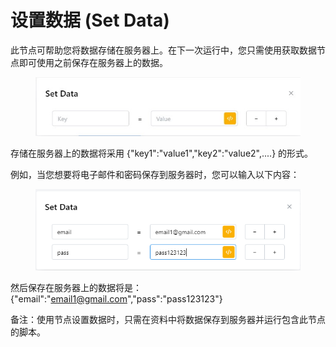 # 设置数据 (Set Data)

此节点可帮助您将数据存储在服务器上。在下一次运行中，您只需使用获取数据节点即可使用之前保存在服务器上的数据。



<figure><img src="../../.gitbook/assets/image (25) (1) (1).png" alt=""><figcaption></figcaption></figure>

存储在服务器上的数据将采用 {"key1":"value1","key2":"value2",....} 的形式。

例如，当您想要将电子邮件和密码保存到服务器时，您可以输入以下内容：



<figure><img src="../../.gitbook/assets/image (26) (1) (1).png" alt=""><figcaption></figcaption></figure>

然后保存在服务器上的数据将是：{"email":"email1@gmail.com","pass":"pass123123"}

备注：使用节点设置数据时，只需在资料中将数据保存到服务器并运行包含此节点的脚本。
